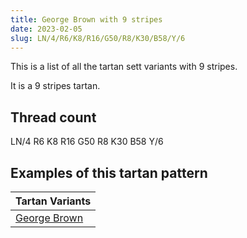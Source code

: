 ```yaml
---
title: George Brown with 9 stripes
date: 2023-02-05
slug: LN/4/R6/K8/R16/G50/R8/K30/B58/Y/6
---
```

This is a list of all the tartan sett variants with 9 stripes.

It is a 9 stripes tartan.


## Thread count
LN/4 R6 K8 R16 G50 R8 K30 B58 Y/6

## Examples of this tartan pattern

| Tartan Variants |
|---------------|
| [George Brown](/variants/ln/4/r6/k8/r16/g50/r8/k30/b58/y/6-b304080-g008000-k000000-lne0e0e0-rc00000-yf0c000)||
